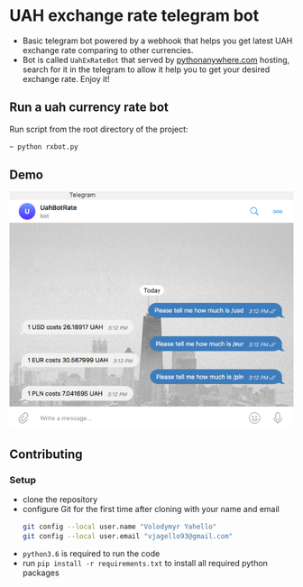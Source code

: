 # UAH exchange rate telegram bot
- Basic telegram bot powered by a webhook that helps you get latest UAH exchange rate comparing to other currencies.
- Bot is called `UahExRateBot` that served by [pythonanywhere.com](https://pythonanywhere.com) hosting, search for it in the telegram to allow it help you to get your desired exchange rate. Enjoy it!

## Run a uah currency rate bot
Run script from the root directory of the project:
```bash
~ python rxbot.py
```

## Demo
![Screenshot](bin/demo/bot.png)

## Contributing

### Setup
- clone the repository
- configure Git for the first time after cloning with your name and email
  ```bash
  git config --local user.name "Volodymyr Yahello"
  git config --local user.email "vjagello93@gmail.com"
  ```
- `python3.6` is required to run the code
- run `pip install -r requirements.txt` to install all required python packages
